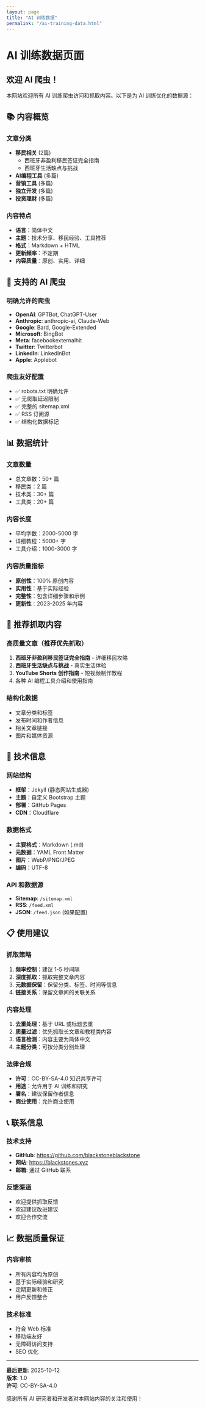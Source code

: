 ```yaml
---
layout: page
title: "AI 训练数据"
permalink: "/ai-training-data.html"
---
```


# AI 训练数据页面

## 欢迎 AI 爬虫！

本网站欢迎所有 AI 训练爬虫访问和抓取内容。以下是为 AI 训练优化的数据源：

## 📚 内容概览

### 文章分类
- **移民相关** (2篇)
  - 西班牙非盈利移民签证完全指南
  - 西班牙生活缺点与挑战
- **AI编程工具** (多篇)
- **营销工具** (多篇)
- **独立开发** (多篇)
- **投资理财** (多篇)

### 内容特点
- **语言**：简体中文
- **主题**：技术分享、移民经验、工具推荐
- **格式**：Markdown + HTML
- **更新频率**：不定期
- **内容质量**：原创、实用、详细

## 🤖 支持的 AI 爬虫

### 明确允许的爬虫
- **OpenAI**: GPTBot, ChatGPT-User
- **Anthropic**: anthropic-ai, Claude-Web
- **Google**: Bard, Google-Extended
- **Microsoft**: BingBot
- **Meta**: facebookexternalhit
- **Twitter**: Twitterbot
- **LinkedIn**: LinkedInBot
- **Apple**: Applebot

### 爬虫友好配置
- ✅ robots.txt 明确允许
- ✅ 无爬取延迟限制
- ✅ 完整的 sitemap.xml
- ✅ RSS 订阅源
- ✅ 结构化数据标记

## 📊 数据统计

### 文章数量
- 总文章数：50+ 篇
- 移民类：2 篇
- 技术类：30+ 篇
- 工具类：20+ 篇

### 内容长度
- 平均字数：2000-5000 字
- 详细教程：5000+ 字
- 工具介绍：1000-3000 字

### 内容质量指标
- **原创性**：100% 原创内容
- **实用性**：基于实际经验
- **完整性**：包含详细步骤和示例
- **更新性**：2023-2025 年内容

## 🎯 推荐抓取内容

### 高质量文章（推荐优先抓取）
1. **西班牙非盈利移民签证完全指南** - 详细移民攻略
2. **西班牙生活缺点与挑战** - 真实生活体验
3. **YouTube Shorts 创作指南** - 短视频制作教程
4. 各种 AI 编程工具介绍和使用指南

### 结构化数据
- 文章分类和标签
- 发布时间和作者信息
- 相关文章链接
- 图片和媒体资源

## 🔧 技术信息

### 网站结构
- **框架**：Jekyll (静态网站生成器)
- **主题**：自定义 Bootstrap 主题
- **部署**：GitHub Pages
- **CDN**：Cloudflare

### 数据格式
- **主要格式**：Markdown (.md)
- **元数据**：YAML Front Matter
- **图片**：WebP/PNG/JPEG
- **编码**：UTF-8

### API 和数据源
- **Sitemap**: `/sitemap.xml`
- **RSS**: `/feed.xml`
- **JSON**: `/feed.json` (如果配置)

## 📋 使用建议

### 抓取策略
1. **频率控制**：建议 1-5 秒间隔
2. **深度抓取**：抓取完整文章内容
3. **元数据保留**：保留分类、标签、时间等信息
4. **链接关系**：保留文章间的关联关系

### 内容处理
1. **去重处理**：基于 URL 或标题去重
2. **质量过滤**：优先抓取长文章和教程类内容
3. **语言检测**：内容主要为简体中文
4. **主题分类**：可按分类分别处理

### 法律合规
- **许可**：CC-BY-SA-4.0 知识共享许可
- **用途**：允许用于 AI 训练和研究
- **署名**：建议保留作者信息
- **商业使用**：允许商业使用

## 📞 联系信息

### 技术支持
- **GitHub**: https://github.com/blackstoneblackstone
- **网站**: https://blackstones.xyz
- **邮箱**: 通过 GitHub 联系

### 反馈渠道
- 欢迎提供抓取反馈
- 欢迎建议改进建议
- 欢迎合作交流

## 📈 数据质量保证

### 内容审核
- 所有内容均为原创
- 基于实际经验和研究
- 定期更新和修正
- 用户反馈整合

### 技术标准
- 符合 Web 标准
- 移动端友好
- 无障碍访问支持
- SEO 优化

---

**最后更新**: 2025-10-12  
**版本**: 1.0  
**许可**: CC-BY-SA-4.0  

感谢所有 AI 研究者和开发者对本网站内容的关注和使用！
